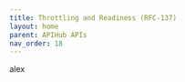 ```yaml
---
title: Throttling and Readiness (RFC-137)
layout: home
parent: APIHub APIs
nav_order: 18
---
```


alex
